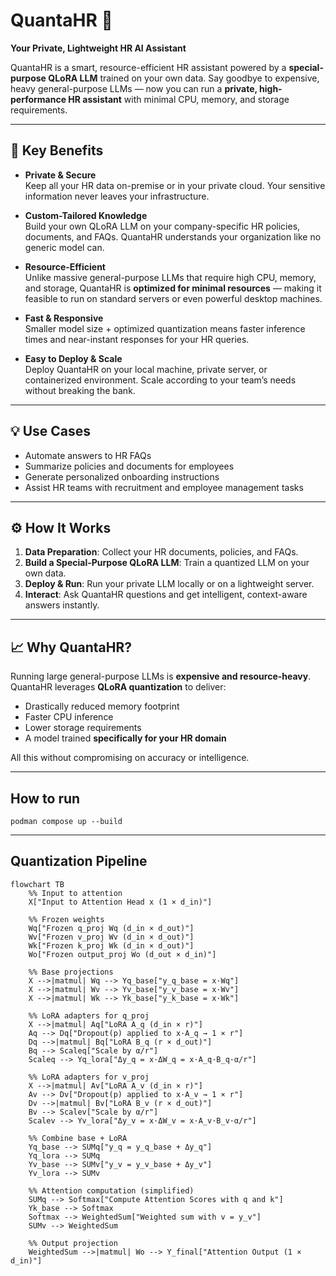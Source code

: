 # QuantaHR 🚀

**Your Private, Lightweight HR AI Assistant**  

QuantaHR is a smart, resource-efficient HR assistant powered by a **special-purpose QLoRA LLM** trained on your own data. Say goodbye to expensive, heavy general-purpose LLMs — now you can run a **private, high-performance HR assistant** with minimal CPU, memory, and storage requirements.  

---

## 🌟 Key Benefits

- **Private & Secure**  
  Keep all your HR data on-premise or in your private cloud. Your sensitive information never leaves your infrastructure.  

- **Custom-Tailored Knowledge**  
  Build your own QLoRA LLM on your company-specific HR policies, documents, and FAQs. QuantaHR understands your organization like no generic model can.  

- **Resource-Efficient**  
  Unlike massive general-purpose LLMs that require high CPU, memory, and storage, QuantaHR is **optimized for minimal resources** — making it feasible to run on standard servers or even powerful desktop machines.  

- **Fast & Responsive**  
  Smaller model size + optimized quantization means faster inference times and near-instant responses for your HR queries.  

- **Easy to Deploy & Scale**  
  Deploy QuantaHR on your local machine, private server, or containerized environment. Scale according to your team’s needs without breaking the bank.  

---

## 💡 Use Cases

- Automate answers to HR FAQs  
- Summarize policies and documents for employees  
- Generate personalized onboarding instructions  
- Assist HR teams with recruitment and employee management tasks  

---

## ⚙️ How It Works

1. **Data Preparation**: Collect your HR documents, policies, and FAQs.  
2. **Build a Special-Purpose QLoRA LLM**: Train a quantized LLM on your own data.  
3. **Deploy & Run**: Run your private LLM locally or on a lightweight server.  
4. **Interact**: Ask QuantaHR questions and get intelligent, context-aware answers instantly.  

---

## 📈 Why QuantaHR?

Running large general-purpose LLMs is **expensive and resource-heavy**. QuantaHR leverages **QLoRA quantization** to deliver:  

- Drastically reduced memory footprint  
- Faster CPU inference  
- Lower storage requirements  
- A model trained **specifically for your HR domain**  

All this without compromising on accuracy or intelligence.  

---

## How to run

```
podman compose up --build
```

---

## Quantization Pipeline

```mermaid
flowchart TB
    %% Input to attention
    X["Input to Attention Head x (1 × d_in)"]

    %% Frozen weights
    Wq["Frozen q_proj Wq (d_in × d_out)"]
    Wv["Frozen v_proj Wv (d_in × d_out)"]
    Wk["Frozen k_proj Wk (d_in × d_out)"]
    Wo["Frozen output_proj Wo (d_out × d_in)"]

    %% Base projections
    X -->|matmul| Wq --> Yq_base["y_q_base = x·Wq"]
    X -->|matmul| Wv --> Yv_base["y_v_base = x·Wv"]
    X -->|matmul| Wk --> Yk_base["y_k_base = x·Wk"]

    %% LoRA adapters for q_proj
    X -->|matmul| Aq["LoRA A_q (d_in × r)"]
    Aq --> Dq["Dropout(p) applied to x·A_q → 1 × r"]
    Dq -->|matmul| Bq["LoRA B_q (r × d_out)"]
    Bq --> Scaleq["Scale by α/r"]
    Scaleq --> Yq_lora["Δy_q = x·ΔW_q = x·A_q·B_q·α/r"]

    %% LoRA adapters for v_proj
    X -->|matmul| Av["LoRA A_v (d_in × r)"]
    Av --> Dv["Dropout(p) applied to x·A_v → 1 × r"]
    Dv -->|matmul| Bv["LoRA B_v (r × d_out)"]
    Bv --> Scalev["Scale by α/r"]
    Scalev --> Yv_lora["Δy_v = x·ΔW_v = x·A_v·B_v·α/r"]

    %% Combine base + LoRA
    Yq_base --> SUMq["y_q = y_q_base + Δy_q"]
    Yq_lora --> SUMq
    Yv_base --> SUMv["y_v = y_v_base + Δy_v"]
    Yv_lora --> SUMv

    %% Attention computation (simplified)
    SUMq --> Softmax["Compute Attention Scores with q and k"]
    Yk_base --> Softmax
    Softmax --> WeightedSum["Weighted sum with v = y_v"]
    SUMv --> WeightedSum

    %% Output projection
    WeightedSum -->|matmul| Wo --> Y_final["Attention Output (1 × d_in)"]

```


